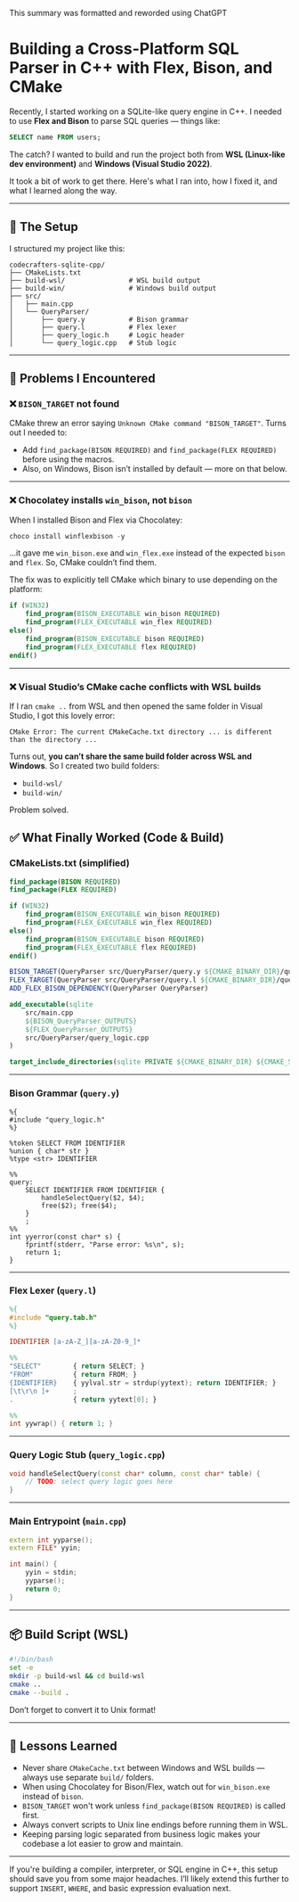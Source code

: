 ﻿This summary was formatted and reworded using ChatGPT

# Building a Cross-Platform SQL Parser in C++ with Flex, Bison, and CMake

Recently, I started working on a SQLite-like query engine in C++. I needed to use **Flex and Bison** to parse SQL queries — things like:

```sql
SELECT name FROM users;
```

The catch? I wanted to build and run the project both from **WSL (Linux-like dev environment)** and **Windows (Visual Studio 2022)**.

It took a bit of work to get there. Here's what I ran into, how I fixed it, and what I learned along the way.

---

## 🧱 The Setup

I structured my project like this:

```
codecrafters-sqlite-cpp/
├── CMakeLists.txt
├── build-wsl/                # WSL build output
├── build-win/                # Windows build output
├── src/
│   ├── main.cpp
│   └── QueryParser/
│       ├── query.y           # Bison grammar
│       ├── query.l           # Flex lexer
│       ├── query_logic.h     # Logic header
│       └── query_logic.cpp   # Stub logic
```

---

## 🚨 Problems I Encountered

### ❌ `BISON_TARGET` not found

CMake threw an error saying `Unknown CMake command "BISON_TARGET"`. Turns out I needed to:

- Add `find_package(BISON REQUIRED)` and `find_package(FLEX REQUIRED)` before using the macros.
- Also, on Windows, Bison isn’t installed by default — more on that below.

---

### ❌ Chocolatey installs `win_bison`, not `bison`

When I installed Bison and Flex via Chocolatey:

```powershell
choco install winflexbison -y
```

…it gave me `win_bison.exe` and `win_flex.exe` instead of the expected `bison` and `flex`. So, CMake couldn’t find them.

The fix was to explicitly tell CMake which binary to use depending on the platform:

```cmake
if (WIN32)
    find_program(BISON_EXECUTABLE win_bison REQUIRED)
    find_program(FLEX_EXECUTABLE win_flex REQUIRED)
else()
    find_program(BISON_EXECUTABLE bison REQUIRED)
    find_program(FLEX_EXECUTABLE flex REQUIRED)
endif()
```

---

### ❌ Visual Studio’s CMake cache conflicts with WSL builds

If I ran `cmake ..` from WSL and then opened the same folder in Visual Studio, I got this lovely error:

```
CMake Error: The current CMakeCache.txt directory ... is different than the directory ...
```

Turns out, **you can’t share the same build folder across WSL and Windows**. So I created two build folders:
- `build-wsl/`
- `build-win/`

Problem solved.

## ✅ What Finally Worked (Code & Build)

### CMakeLists.txt (simplified)

```cmake
find_package(BISON REQUIRED)
find_package(FLEX REQUIRED)

if (WIN32)
    find_program(BISON_EXECUTABLE win_bison REQUIRED)
    find_program(FLEX_EXECUTABLE win_flex REQUIRED)
else()
    find_program(BISON_EXECUTABLE bison REQUIRED)
    find_program(FLEX_EXECUTABLE flex REQUIRED)
endif()

BISON_TARGET(QueryParser src/QueryParser/query.y ${CMAKE_BINARY_DIR}/query.tab.c)
FLEX_TARGET(QueryParser src/QueryParser/query.l ${CMAKE_BINARY_DIR}/query.yy.c)
ADD_FLEX_BISON_DEPENDENCY(QueryParser QueryParser)

add_executable(sqlite
    src/main.cpp
    ${BISON_QueryParser_OUTPUTS}
    ${FLEX_QueryParser_OUTPUTS}
    src/QueryParser/query_logic.cpp
)

target_include_directories(sqlite PRIVATE ${CMAKE_BINARY_DIR} ${CMAKE_SOURCE_DIR}/src/QueryParser)
```

---

### Bison Grammar (`query.y`)

```bison
%{
#include "query_logic.h"
%}

%token SELECT FROM IDENTIFIER
%union { char* str }
%type <str> IDENTIFIER

%%
query:
    SELECT IDENTIFIER FROM IDENTIFIER {
        handleSelectQuery($2, $4);
        free($2); free($4);
    }
    ;
%%
int yyerror(const char* s) {
    fprintf(stderr, "Parse error: %s\n", s);
    return 1;
}
```

---

### Flex Lexer (`query.l`)

```lex
%{
#include "query.tab.h"
%}

IDENTIFIER [a-zA-Z_][a-zA-Z0-9_]*

%%
"SELECT"        { return SELECT; }
"FROM"          { return FROM; }
{IDENTIFIER}    { yylval.str = strdup(yytext); return IDENTIFIER; }
[\t\r\n ]+      ;
.               { return yytext[0]; }

%%
int yywrap() { return 1; }
```

---

### Query Logic Stub (`query_logic.cpp`)

```cpp
void handleSelectQuery(const char* column, const char* table) {
    // TODO: select query logic goes here
}
```

---

### Main Entrypoint (`main.cpp`)

```cpp
extern int yyparse();
extern FILE* yyin;

int main() {
    yyin = stdin;
    yyparse();
    return 0;
}
```

---

## 📦 Build Script (WSL)

```bash
#!/bin/bash
set -e
mkdir -p build-wsl && cd build-wsl
cmake ..
cmake --build .
```

Don’t forget to convert it to Unix format!

---

## 🧠 Lessons Learned

- Never share `CMakeCache.txt` between Windows and WSL builds — always use separate `build/` folders.
- When using Chocolatey for Bison/Flex, watch out for `win_bison.exe` instead of `bison`.
- `BISON_TARGET` won't work unless `find_package(BISON REQUIRED)` is called first.
- Always convert scripts to Unix line endings before running them in WSL.
- Keeping parsing logic separated from business logic makes your codebase a lot easier to grow and maintain.

---

If you're building a compiler, interpreter, or SQL engine in C++, this setup should save you from some major headaches. I’ll likely extend this further to support `INSERT`, `WHERE`, and basic expression evaluation next.

